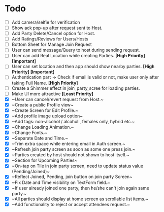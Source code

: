 # Todo
- [ ] Add camera/selfie for verification
- [ ] Show ack pop-up after request sent to Host.
- [ ] Add Party Delete/Cancel option for Host.
- [ ] Add Ratings/Reviews for Users/Hosts
- [ ] Bottom Sheet for Manage Join Request
- [ ] User can send message/Query to host during sending request.
- [ ] User can add Real Location while creating Parties. **[High Priority]** **[Important]**
- [ ] User can set location and then app should show nearby parties. **[High Priority]** **[Important]**
- [ ] Authentication part -> Check if email is valid or not, make user only after taking Full Name. **[High Priority]**
- [ ] Create a Shimmer effect in join_party_scree for loading parties.
- [ ] Make UI more attractive **[Least Priority]**
- [X] ~User can cancel/revert request from Host.~
- [X] ~Create a public Profile view~
- [X] ~Create Screen for Edit Profile.~
- [X] ~Add profile image upload option~
- [X] ~Add tags: non-alcohol / alcohol , females only, hybrid etc.~
- [X] ~Change Loading Animation.~
- [X] ~Change Fonts.~
- [X] ~Separate Date and Time.~
- [X] ~Trim extra space while entering email in Auth screen.~
- [X] ~Refresh join party screen as soon as some one press join.~
- [X] ~Parties created by host should not shown to host itself.~
- [X] ~Section for Upcoming Parties~
- [X] ~On-tap on Tile in join party screen, need to update status value (Pending/Joined)~
- [X] ~Reflect Joined, Pending, join button on join party Screen~
- [x] ~Fix Date and Time visibility on TextForm field.~
- [X] ~If user already joined one party, then he/she can't join again same party.~
- [X] ~All parties should display at home screen as scrollable list items.~
- [X] ~Add functionality to reject or accept attendees request.~
